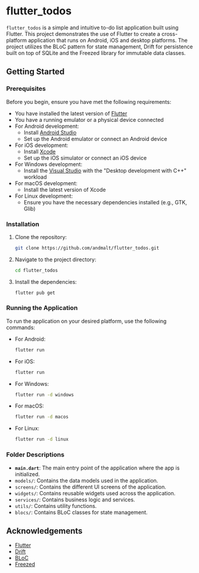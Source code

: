 # flutter_todos

`flutter_todos` is a simple and intuitive to-do list application built using Flutter. This project demonstrates the use of Flutter to create a cross-platform application that runs on Android, iOS and desktop platforms. The project utilizes the BLoC pattern for state management, Drift for persistence built on top of SQLite and the Freezed library for immutable data classes.

## Getting Started

### Prerequisites

Before you begin, ensure you have met the following requirements:

- You have installed the latest version of [Flutter](https://flutter.dev/docs/get-started/install)
- You have a running emulator or a physical device connected
- For Android development:
  - Install [Android Studio](https://developer.android.com/studio)
  - Set up the Android emulator or connect an Android device
- For iOS development:
  - Install [Xcode](https://developer.apple.com/xcode/)
  - Set up the iOS simulator or connect an iOS device
- For Windows development:
  - Install the [Visual Studio](https://visualstudio.microsoft.com/) with the "Desktop development with C++" workload
- For macOS development:
  - Install the latest version of Xcode
- For Linux development:
  - Ensure you have the necessary dependencies installed (e.g., GTK, Glib)


### Installation

1. Clone the repository:
    ```sh
    git clone https://github.com/andmalt/flutter_todos.git
    ```
2. Navigate to the project directory:
    ```sh
    cd flutter_todos
    ```
3. Install the dependencies:
    ```sh
    flutter pub get
    ```

### Running the Application

To run the application on your desired platform, use the following commands:

- For Android:
    ```sh
    flutter run
    ```
- For iOS:
    ```sh
    flutter run
    ```
- For Windows:
    ```sh
    flutter run -d windows
    ```
- For macOS:
    ```sh
    flutter run -d macos
    ```
- For Linux:
    ```sh
    flutter run -d linux
    ```

### Folder Descriptions

- **`main.dart`**: The main entry point of the application where the app is initialized.
- `models/`: Contains the data models used in the application.
- `screens/`: Contains the different UI screens of the application.
- `widgets/`: Contains reusable widgets used across the application.
- `services/`: Contains business logic and services.
- `utils/`: Contains utility functions.
- `blocs/`: Contains BLoC classes for state management.

## Acknowledgements

- [Flutter](https://flutter.dev/)
- [Drift](https://pub.dev/packages/drift)
- [BLoC](https://bloclibrary.dev/#/)
- [Freezed](https://pub.dev/packages/freezed)


